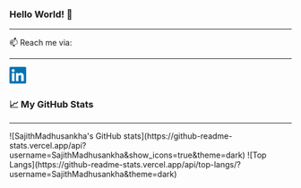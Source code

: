 ### Hello World! 👋 
<hr size="1>
![](https://komarev.com/ghpvc/?username=SajithMadhusankha)


Final Year Undergraduate<br>
Faculty of Information Technology, University of Moratuwa, Sri Lanka<br>
Interested in Web Development

### 📫 Reach me via:
<hr>
<a href="https://www.linkedin.com/in/sajith-madhusankha-93681b180/">
<img src="LinkedIn_logo.png" alt="https://www.linkedin.com/in/sajith-madhusankha-93681b180/" width="30" height="30">
</a><br>

### 📈 My GitHub Stats
<hr>
![SajithMadhusankha's GitHub stats](https://github-readme-stats.vercel.app/api?username=SajithMadhusankha&show_icons=true&theme=dark)
![Top Langs](https://github-readme-stats.vercel.app/api/top-langs/?username=SajithMadhusankha&theme=dark) 


<!-- [<img](https://www.linkedin.com/in/sajith-madhusankha-93681b180/) -->
<!--
**SajithMadhusankha/SajithMadhusankha** is a ✨ _special_ ✨ repository because its `README.md` (this file) appears on your GitHub profile.

Here are some ideas to get you started:

- 🔭 I’m currently working on ...
- 🌱 I’m currently learning ...
- 👯 I’m looking to collaborate on ...
- 🤔 I’m looking for help with ...
- 💬 Ask me about ...
- 📫 How to reach me: ...
- 😄 Pronouns: ...
- ⚡ Fun fact: ...
-->

